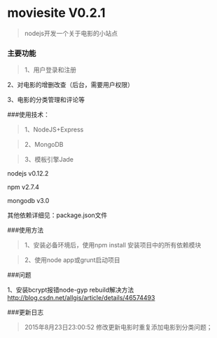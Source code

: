 # moviesite V0.2.1
>nodejs开发一个关于电影的小站点

### 主要功能

>1、用户登录和注册

2、对电影的增删改查（后台，需要用户权限）

3、电影的分类管理和评论等

###使用技术：

>1、NodeJS+Express

>2、MongoDB

>3、模板引擎Jade

nodejs v0.12.2

npm v2.7.4

mongodb v3.0

其他依赖详细见：package.json文件

###使用方法

>1、安装必备环境后，使用npm install 安装项目中的所有依赖模块

>2、使用node app或grunt启动项目

###问题

1、安装bcrypt报错node-gyp rebuild解决方法
	http://blog.csdn.net/allgis/article/details/46574493

###更新日志

>2015年8月23日23:00:52 修改更新电影时重复添加电影到分类问题；
